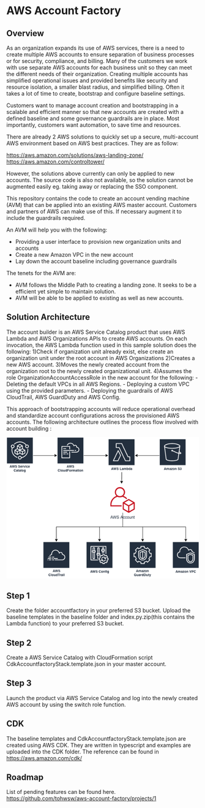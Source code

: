 # AWS Account Factory

## Overview

As an organization expands its use of AWS services, there is a need to create multiple AWS accounts to ensure separation of business processes or for security, compliance, and billing. Many of the customers we work with use separate AWS accounts for each business unit so they can meet the different needs of their organization. Creating multiple accounts has simplified operational issues and provided benefits like security and resource isolation, a smaller blast radius, and simplified billing. Often it takes a lot of time to create, bootstrap and configure baseline settings. 

Customers want to manage account creation and bootstrapping in a scalable and efficient manner so that new accounts are created with a defined baseline and some governance guardrails are in place. Most importantly, customers want automation, to save time and resources.

There are already 2 AWS solutions to quickly set up a secure, multi-account AWS environment based on AWS best practices. They are as follow:

https://aws.amazon.com/solutions/aws-landing-zone/
https://aws.amazon.com/controltower/

However, the solutions above currently can only be applied to new accounts. The source code is also not available, so the solution cannot be augmented easily eg. taking away or replacing the SSO component.

This repository contains the code to create an account vending machine (AVM) that can be applied into an existing AWS master account. Customers and partners of AWS can make use of this. If necessary augment it to include the guardrails required.

An AVM will help you with the following:
- Providing a user interface to provision new organization units and accounts
- Create a new Amazon VPC in the new account
- Lay down the account baseline including governance guardrails

The tenets for the AVM are:
- AVM follows the Middle Path to creating a landing zone. It seeks to be a efficient yet simple to maintain solution.
- AVM will be able to be applied to existing as well as new accounts.

## Solution Architecture

The account builder is an AWS Service Catalog product that uses AWS Lambda and AWS Organizations APIs to create AWS accounts. On each invocation, the AWS Lambda function used in this sample solution does the following:
1)Check if organization unit already exist, else create an organization unit under the root account in AWS Organizations
2)Creates a new AWS account.
3)Moves the newly created account from the organization root to the newly created organizational unit.
4)Assumes the role OrganizationAccountAccessRole in the new account for the following:
    - Deleting the default VPCs in all AWS Regions.
    - Deploying a custom VPC using the provided parameters.
    - Deploying the guardrails of AWS CloudTrail, AWS GuardDuty and AWS Config.

This approach of bootstrapping accounts will reduce operational overhead and standardize account configurations across the provisioned AWS accounts. The following architecture outlines the process flow involved with account building :

![img1]

[img1]:https://github.com/tohwsw/aws-account-factory/blob/master/img/accountfactory.png

## Step 1

Create the folder accountfactory in your preferred S3 bucket. Upload the baseline templates in the baseline folder and index.py.zip(this contains the Lambda function) to your preferred S3 bucket.

## Step 2

Create a AWS Service Catalog with CloudFormation script CdkAccountfactoryStack.template.json in your master account.

## Step 3

Launch the product via AWS Service Catalog and log into the newly created AWS account by using the switch role function.

## CDK

The baseline templates and CdkAccountfactoryStack.template.json are created using AWS CDK. They are written in typescript and examples are uploaded into the CDK folder. The reference can be found in https://aws.amazon.com/cdk/

## Roadmap

List of pending features can be found here. https://github.com/tohwsw/aws-account-factory/projects/1

